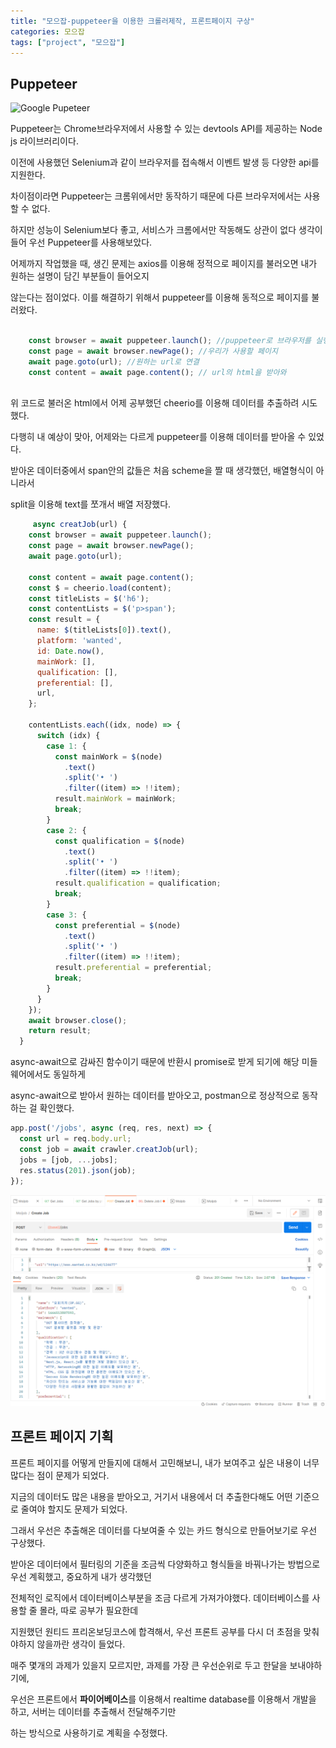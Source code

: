 ```yaml
---
title: "모으잡-puppeteer을 이용한 크롤러제작, 프론트페이지 구상"
categories: 모으잡
tags: ["project", "모으잡"]
---
```




## Puppeteer



![Google Pupeteer](https://www.fleekitsolutions.com/wp-content/uploads/2020/12/Google-Puppeteer-5.jpg)



Puppeteer는 Chrome브라우저에서 사용할 수 있는 devtools API를 제공하는 Node js 라이브러리이다.

이전에 사용했던 Selenium과 같이 브라우저를 접속해서 이벤트 발생 등 다양한 api를 지원한다.

차이점이라면 Puppeteer는 크롬위에서만 동작하기 때문에 다른 브라우저에서는 사용할 수 없다.

하지만 성능이 Selenium보다 좋고, 서비스가 크롬에서만 작동해도 상관이 없다 생각이 들어 우선 Puppeteer를 사용해보았다.



어제까지 작업했을 때, 생긴 문제는 axios를 이용해 정적으로 페이지를 불러오면 내가 원하는 설명이 담긴 부분들이 들어오지 

않는다는 점이었다. 이를 해결하기 위해서 puppeteer를 이용해 동적으로 페이지를 불러왔다.



```javascript

    const browser = await puppeteer.launch(); //puppeteer로 브라우저를 실행, 옵션으로 실제로 브라우저를 켤 수 있어
    const page = await browser.newPage(); //우리가 사용할 페이지
    await page.goto(url); //원하는 url로 연결
    const content = await page.content(); // url의 html을 받아와
   
```



위 코드로 불러온 html에서 어제 공부했던 cheerio를 이용해 데이터를 추출하려 시도했다.

다행히 내 예상이 맞아, 어제와는 다르게 puppeteer를 이용해 데이터를 받아올 수 있었다.

받아온 데이터중에서 span안의 값들은 처음 scheme을 짤 때 생각했던, 배열형식이 아니라서

split을 이용해 text를  쪼개서 배열 저장했다. 



```javascript
	 async creatJob(url) {
    const browser = await puppeteer.launch();
    const page = await browser.newPage();
    await page.goto(url);

    const content = await page.content();
    const $ = cheerio.load(content);
    const titleLists = $('h6');
    const contentLists = $('p>span');
    const result = {
      name: $(titleLists[0]).text(),
      platform: 'wanted',
      id: Date.now(),
      mainWork: [],
      qualification: [],
      preferential: [],
      url,
    };

    contentLists.each((idx, node) => {
      switch (idx) {
        case 1: {
          const mainWork = $(node)
            .text()
            .split('• ')
            .filter((item) => !!item);
          result.mainWork = mainWork;
          break;
        }
        case 2: {
          const qualification = $(node)
            .text()
            .split('• ')
            .filter((item) => !!item);
          result.qualification = qualification;
          break;
        }
        case 3: {
          const preferential = $(node)
            .text()
            .split('• ')
            .filter((item) => !!item);
          result.preferential = preferential;
          break;
        }
      }
    });
    await browser.close();
    return result;
  }
```



async-await으로 감싸진 함수이기 때문에 반환시 promise로 받게 되기에 해당 미들웨어에서도 동일하게

async-await으로 받아서 원하는 데이터를 받아오고, postman으로 정상적으로 동작하는 걸 확인했다.



```javascript
app.post('/jobs', async (req, res, next) => {
  const url = req.body.url;
  const job = await crawler.creatJob(url);
  jobs = [job, ...jobs];
  res.status(201).json(job);
});
```



![image-20221023174841248](/assets/img/2022-10-23-채용공고서비스7/image-20221023174841248.png)



## 프론트 페이지 기획

프론트 페이지를 어떻게 만들지에 대해서 고민해보니, 내가 보여주고 싶은 내용이 너무 많다는 점이 문제가 되었다.

지금의 데이터도 많은 내용을 받아오고, 거기서 내용에서 더 추출한다해도 어떤 기준으로 줄여야 할지도 문제가 되었다.

그래서 우선은 추출해온 데이터를 다보여줄 수 있는 카드 형식으로 만들어보기로 우선 구상했다.



받아온 데이터에서 필터링의 기준을 조금씩 다양화하고 형식들을 바꿔나가는 방법으로 우선 계획했고, 중요하게 내가 생각했던

전체적인 로직에서 데이터베이스부분을 조금 다르게 가져가야했다. 데이터베이스를 사용할 줄 몰라, 따로 공부가 필요한데

지원했던 원티드 프리온보딩코스에 합격해서, 우선 프론트 공부를 다시 더 초점을 맞춰야하지 않을까란 생각이 들었다.

매주 몇개의 과제가 있을지 모르지만, 과제를 가장 큰 우선순위로 두고 한달을 보내야하기에, 

우선은 프론트에서 **파이어베이스**를 이용해서 realtime database를 이용해서 개발을 하고, 서버는 데이터를 추출해서 전달해주기만

하는 방식으로 사용하기로 계획을 수정했다.











